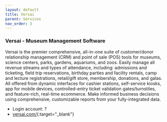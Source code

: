 ```yaml
---
layout: default
title: Versai
parent: Services
nav_order: 3
---
```


### Versai - Museum Management Software


Versai is the premier comprehensive, all-in-one suite of customer/donor relationship management (CRM) and point of sale (POS) tools for museums, science centers, parks, gardens, aquariums, and zoos.
Easily manage all revenue streams and types of attendance, including: admissions and ticketing, field trip reservations, birthday parties and facility rentals, camp and lecture registrations, retail/gift store, membership, donations, and galas. All offered from dynamic interfaces for cashier stations, self-service kiosks, app for mobile devices, controlled-entry ticket validation gates/turnstiles, and feature-rich, real-time ecommerce. Make informed business decisions using comprehensive, customizable reports from your fully-integrated data.


- Login account: ?
- [versai.com/](https://www.versai.com/){:target="_blank"}